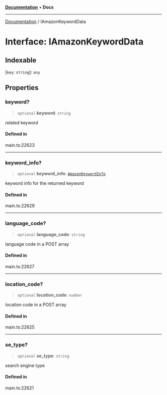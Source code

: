 [**Documentation**](../README.md) • **Docs**

***

[Documentation](../README.md) / IAmazonKeywordData

# Interface: IAmazonKeywordData

## Indexable

 \[`key`: `string`\]: `any`

## Properties

### keyword?

> `optional` **keyword**: `string`

related keyword

#### Defined in

main.ts:22623

***

### keyword\_info?

> `optional` **keyword\_info**: [`AmazonKeywordInfo`](../classes/AmazonKeywordInfo.md)

keyword info for the returned keyword

#### Defined in

main.ts:22629

***

### language\_code?

> `optional` **language\_code**: `string`

language code in a POST array

#### Defined in

main.ts:22627

***

### location\_code?

> `optional` **location\_code**: `number`

location code in a POST array

#### Defined in

main.ts:22625

***

### se\_type?

> `optional` **se\_type**: `string`

search engine type

#### Defined in

main.ts:22621
